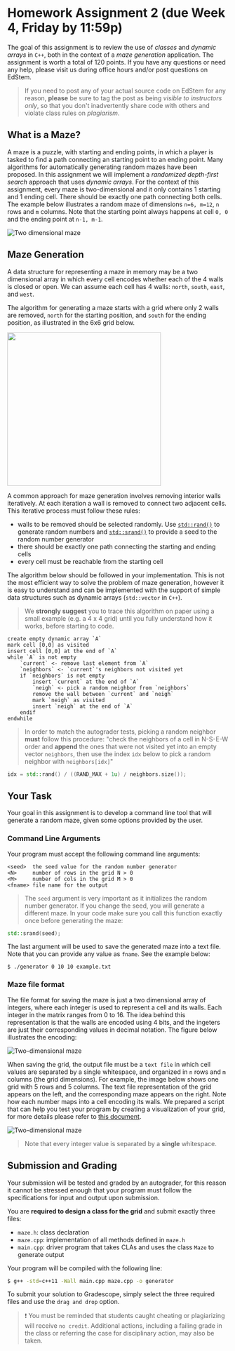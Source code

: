 # Homework Assignment 2 (due Week 4, Friday by 11:59p)

The goal of this assignment is to review the use of *classes* and *dynamic arrays* in `C++`, both in the context of a *maze generation* application.  The assignment is worth a total of 120 points. If you have any questions or need any help, please visit us during office hours and/or post questions on EdStem.

> If you need to post any of your actual source code on EdStem for any reason, **please** be sure to tag the post as being *visible to instructors only*, so that you don't inadvertently share code with others and violate class rules on *plagiarism*.

## What is a Maze?
A maze is a puzzle, with starting and ending points, in which a player is tasked to find a path connecting an starting point to an ending point.  Many algorithms for automatically generating random mazes have been proposed.  In this assignment we will implement a *randomized depth-first search* approach that uses *dynamic arrays*.  For the context of this assignment, every maze is two-dimensional and it only contains 1 starting and 1 ending cell.  There should be exactly one path connecting both cells.  The example below illustrates a random maze of dimensions `n=6, m=12`, `n` rows and `m` columns.  Note that the starting point always happens at cell `0, 0` and the ending point at `n-1, m-1`.

![Two dimensional maze](maze-6-12.png)

## Maze Generation
A data structure for representing a maze in memory may be a two dimensional array in which every cell encodes whether each of the 4 walls is closed or open.  We can assume each cell has 4 walls: `north`, `south`, `east`, and `west`.

The algorithm for generating a maze starts with a grid where only 2 walls are removed, `north` for the starting position, and `south` for the ending position, as illustrated in the 6x6 grid below.

<img src="./start-6-6.png" width="350">

A common approach for maze generation involves removing interior walls iteratively.  At each iteration a wall is removed to connect two adjacent cells.  This iterative process must follow these rules:

- walls to be removed should be selected randomly. Use [`std::rand()`](https://en.cppreference.com/w/cpp/numeric/random/rand) to generate random numbers and [`std::srand()`](https://en.cppreference.com/w/cpp/numeric/random/srand) to provide a seed to the random number generator
- there should be exactly one path connecting the starting and ending cells
- every cell must be reachable from the starting cell

The algorithm below should be followed in your implementation.  This is not the most efficient way to solve the problem of maze generation, however it is easy to understand and can be implemented with the support of simple data structures such as dynamic arrays (`std::vector` in `C++`).  

> We **strongly suggest** you to trace this algorithm on paper using a small example (e.g. a 4 x 4 grid) until you fully understand how it works, before starting to code.

```text
create empty dynamic array `A`
mark cell [0,0] as visited
insert cell [0,0] at the end of `A`
while `A` is not empty
    `current` <- remove last element from `A`
    `neighbors` <- `current`'s neighbors not visited yet
    if `neighbors` is not empty
        insert `current` at the end of `A`
        `neigh` <- pick a random neighbor from `neighbors`
        remove the wall between `current` and `neigh`
        mark `neigh` as visited
        insert `neigh` at the end of `A`
    endif
endwhile
```

> In order to match the autograder tests, picking a random neighbor **must** follow this procedure: "check the neighbors of a cell in N-S-E-W order and **append** the ones that were not visited yet into an empty vector `neighbors`, then use the index `idx` below to pick a random neighbor with `neighbors[idx]`"

```c++
idx = std::rand() / ((RAND_MAX + 1u) / neighbors.size());
```

## Your Task

Your goal in this assignment is to develop a command line tool that will generate a random maze, given some options provided by the user. 

### Command Line Arguments

Your program must accept the following command line arguments:

```text
<seed>  the seed value for the random number generator
<N>     number of rows in the grid N > 0
<M>     number of cols in the grid M > 0
<fname> file name for the output
```

> The `seed` argument is very important as it initializes the random number generator.  If you change the seed, you will generate a different maze.  In your code make sure you call this function exactly once before generating the maze:

```c++
std::srand(seed);
```

The last argument will be used to save the generated maze into a text file.  Note that you can provide any value as `fname`.  See the example below:

```text
$ ./generator 0 10 10 example.txt
```

### Maze file format

The file format for saving the maze is just a two dimensional array of integers, where each integer is used to represent a cell and its walls.  Each integer in the matrix ranges from 0 to 16.  The idea behind this representation is that the walls are encoded using 4 bits, and the ingeters are just their corresponding values in decimal notation.  The figure below illustrates the encoding:

![Two-dimensional maze](walls.jpg)

When saving the grid, the output file must be a `text file` in which cell values are separated by a single whitespace, and organized in `n` rows and `m` columns (the grid dimensions).  For example, the image below shows one grid with 5 rows and 5 columns.  The text file representation of the grid appears on the left, and the corresponding maze appears on the right.  Note how each number maps into a cell encoding its walls.  We prepared a script that can help you test your program by creating a visualization of your grid, for more details please refer to [this document](./conversion).

![Two-dimensional maze](example.png)

> Note that every integer value is separated by a **single** whitespace.

## Submission and Grading

Your submission will be tested and graded by an autograder, for this reason it cannot be stressed enough that your program must follow the specifications for input and output upon submission.

You are **required to design a class for the grid** and submit exactly three files:

- `maze.h`: class declaration
- `maze.cpp`: implementation of all methods defined in `maze.h`
- `main.cpp`: driver program that takes CLAs and uses the class `Maze` to generate output

Your program will be compiled with the following line:

```bash
$ g++ -std=c++11 -Wall main.cpp maze.cpp -o generator
```

To submit your solution to Gradescope, simply select the three required files and use the `drag and drop` option.

> :heavy_exclamation_mark: You must be reminded that students caught cheating or plagiarizing will receive `no credit`. Additional actions, including a failing grade in the class or referring the case for disciplinary action, may also be taken.
